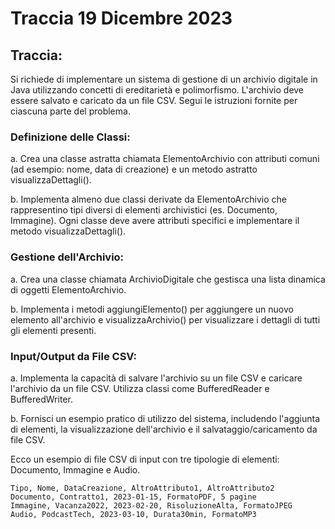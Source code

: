 # Traccia 19 Dicembre 2023

## Traccia:

Si richiede di implementare un sistema di gestione di un archivio digitale in Java utilizzando concetti di ereditarietà e polimorfismo. L'archivio deve essere salvato e caricato da un file CSV. Segui le istruzioni fornite per ciascuna parte del problema.

### Definizione delle Classi:

a. Crea una classe astratta chiamata ElementoArchivio con attributi comuni (ad esempio: nome, data di creazione) e un metodo astratto visualizzaDettagli().

b. Implementa almeno due classi derivate da ElementoArchivio che rappresentino tipi diversi di elementi archivistici (es. Documento, Immagine). Ogni classe deve avere attributi specifici e implementare il metodo visualizzaDettagli().

### Gestione dell'Archivio:

a. Crea una classe chiamata ArchivioDigitale che gestisca una lista dinamica di oggetti ElementoArchivio.

b. Implementa i metodi aggiungiElemento() per aggiungere un nuovo elemento all'archivio e visualizzaArchivio() per visualizzare i dettagli di tutti gli elementi presenti.

### Input/Output da File CSV:

a. Implementa la capacità di salvare l'archivio su un file CSV e caricare l'archivio da un file CSV. Utilizza classi come BufferedReader e BufferedWriter.

b. Fornisci un esempio pratico di utilizzo del sistema, includendo l'aggiunta di elementi, la visualizzazione dell'archivio e il salvataggio/caricamento da file CSV.

Ecco un esempio di file CSV di input con tre tipologie di elementi: Documento, Immagine e Audio.

```csv
Tipo, Nome, DataCreazione, AltroAttributo1, AltroAttributo2
Documento, Contratto1, 2023-01-15, FormatoPDF, 5 pagine
Immagine, Vacanza2022, 2023-02-20, RisoluzioneAlta, FormatoJPEG
Audio, PodcastTech, 2023-03-10, Durata30min, FormatoMP3
```
